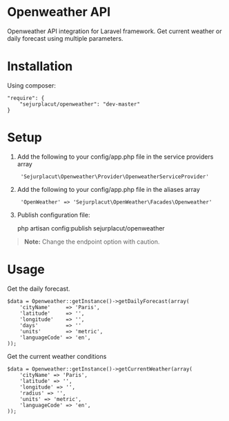 # Openweather API
Openweather API integration for Laravel framework. Get current weather or daily forecast using multiple parameters. 

# Installation

Using composer: 

    "require": {
        "sejurplacut/openweather": "dev-master"
    }

# Setup
1. Add the following to your config/app.php file in the service providers array

        'Sejurplacut\Openweather\Provider\OpenweatherServiceProvider'

2. Add the following to your config/app.php file in the aliases array

        'OpenWeather' => 'Sejurplacut\OpenWeather\Facades\Openweather'

3. Publish configuration file:

    php artisan config:publish sejurplacut/openweather


> **Note:**
Change the endpoint option with caution.

# Usage
Get the daily forecast. 

   
    $data = Openweather::getInstance()->getDailyForecast(array(
        'cityName'     => 'Paris',
        'latitude'     => '',
        'longitude'    => '',
        'days'         => ''
        'units'        => 'metric',
        'languageCode' => 'en',
    ));
Get the current weather conditions

    $data = Openweather::getInstance()->getCurrentWeather(array(
        'cityName' => 'Paris',
        'latitude' => '',
        'longitude' => '',
        'radius' => '',
        'units' => 'metric',
        'languageCode' => 'en',
    ));


